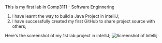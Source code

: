 This is my first lab in Comp3111 - Software Enginnering
1. I have learnt the way to build a Java Project in intelliJ;
2. I have successfully created my first GitHub to share project source with others;

Here's the screenshot of my 1st lab project in intelliJ;
![Screenshot of Intellij](/comp3111lab.jpg)